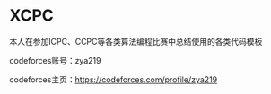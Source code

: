 # XCPC
本人在参加ICPC、CCPC等各类算法编程比赛中总结使用的各类代码模板

codeforces账号：zya219

codeforces主页：https://codeforces.com/profile/zya219
